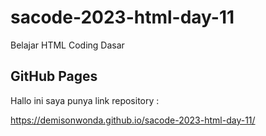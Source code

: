 # sacode-2023-html-day-11
Belajar  HTML Coding Dasar 

## GitHub Pages 

Hallo ini saya punya link repository :

https://demisonwonda.github.io/sacode-2023-html-day-11/
